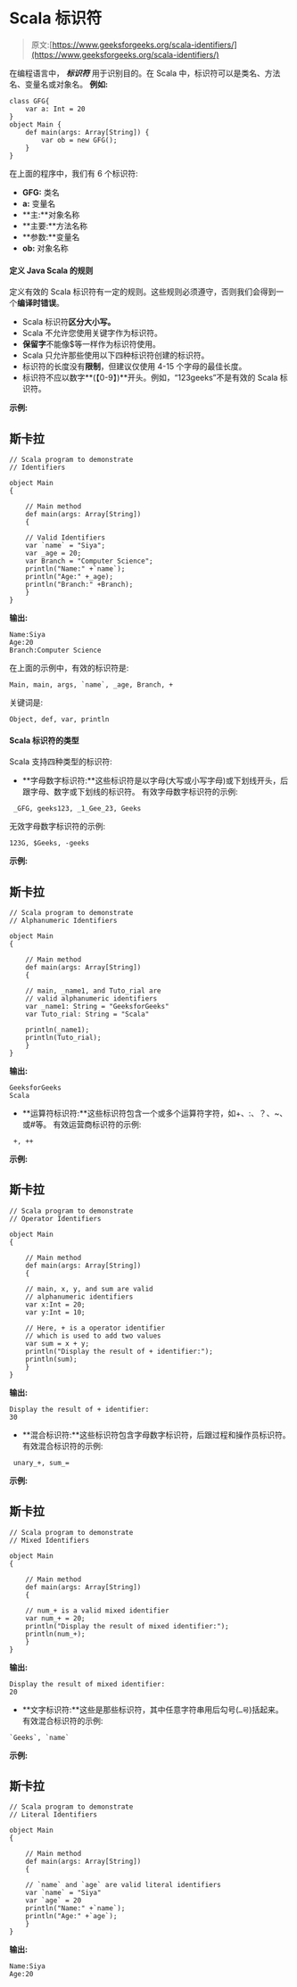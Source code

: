 # Scala 标识符

> 原文:[https://www.geeksforgeeks.org/scala-identifiers/](https://www.geeksforgeeks.org/scala-identifiers/)

在编程语言中， ***标识符*** 用于识别目的。在 Scala 中，标识符可以是类名、方法名、变量名或对象名。
**例如:**

```
class GFG{
    var a: Int = 20
}
object Main {
    def main(args: Array[String]) {
        var ob = new GFG();
    }
}
```

在上面的程序中，我们有 6 个标识符:

*   **GFG:** 类名
*   **a:** 变量名
*   **主:**对象名称
*   **主要:**方法名称
*   **参数:**变量名
*   **ob:** 对象名称

#### 定义 Java Scala 的规则

定义有效的 Scala 标识符有一定的规则。这些规则必须遵守，否则我们会得到一个**编译时错误**。

*   Scala 标识符**区分大小写。**
*   Scala 不允许您使用关键字作为标识符。
*   **保留字**不能像$等一样作为标识符使用。
*   Scala 只允许那些使用以下四种标识符创建的标识符。
*   标识符的长度没有**限制**，但建议仅使用 4-15 个字母的最佳长度。
*   标识符不应以数字**(【0-9】)**开头。例如，“123geeks”不是有效的 Scala 标识符。

**示例:**

## 斯卡拉

```
// Scala program to demonstrate
// Identifiers

object Main
{

    // Main method
    def main(args: Array[String])
    {

    // Valid Identifiers
    var `name` = "Siya";
    var _age = 20;
    var Branch = "Computer Science";
    println("Name:" +`name`);
    println("Age:" +_age);
    println("Branch:" +Branch);
    }
}
```

**输出:**

```
Name:Siya
Age:20
Branch:Computer Science
```

在上面的示例中，有效的标识符是:

```
Main, main, args, `name`, _age, Branch, +
```

关键词是:

```
Object, def, var, println
```

#### Scala 标识符的类型

Scala 支持四种类型的标识符:

*   **字母数字标识符:**这些标识符是以字母(大写或小写字母)或下划线开头，后跟字母、数字或下划线的标识符。
    有效字母数字标识符的示例:

```
 _GFG, geeks123, _1_Gee_23, Geeks
```

无效字母数字标识符的示例:

```
123G, $Geeks, -geeks
```

**示例:**

## 斯卡拉

```
// Scala program to demonstrate
// Alphanumeric Identifiers

object Main
{

    // Main method
    def main(args: Array[String])
    {

    // main, _name1, and Tuto_rial are
    // valid alphanumeric identifiers
    var _name1: String = "GeeksforGeeks"
    var Tuto_rial: String = "Scala"

    println(_name1);
    println(Tuto_rial);
    }
}
```

**输出:**

```
GeeksforGeeks
Scala
```

*   **运算符标识符:**这些标识符包含一个或多个运算符字符，如+、:、？、~、或#等。
    有效运营商标识符的示例:

```
 +, ++ 
```

**示例:**

## 斯卡拉

```
// Scala program to demonstrate
// Operator Identifiers

object Main
{

    // Main method
    def main(args: Array[String])
    {

    // main, x, y, and sum are valid
    // alphanumeric identifiers
    var x:Int = 20;
    var y:Int = 10;

    // Here, + is a operator identifier
    // which is used to add two values
    var sum = x + y;
    println("Display the result of + identifier:");
    println(sum);
    }
}
```

**输出:**

```
Display the result of + identifier:
30
```

*   **混合标识符:**这些标识符包含字母数字标识符，后跟过程和操作员标识符。
    有效混合标识符的示例:

```
 unary_+, sum_= 
```

**示例:**

## 斯卡拉

```
// Scala program to demonstrate
// Mixed Identifiers

object Main
{

    // Main method
    def main(args: Array[String])
    {

    // num_+ is a valid mixed identifier
    var num_+ = 20;
    println("Display the result of mixed identifier:");
    println(num_+);
    }
}
```

**输出:**

```
Display the result of mixed identifier:
20
```

*   **文字标识符:**这些是那些标识符，其中任意字符串用后勾号(`…号`)括起来。
    有效混合标识符的示例:

```
`Geeks`, `name` 
```

**示例:**

## 斯卡拉

```
// Scala program to demonstrate
// Literal Identifiers

object Main
{

    // Main method
    def main(args: Array[String])
    {

    // `name` and `age` are valid literal identifiers
    var `name` = "Siya"
    var `age` = 20
    println("Name:" +`name`);
    println("Age:" +`age`);
    }
}
```

**输出:**

```
Name:Siya
Age:20
```